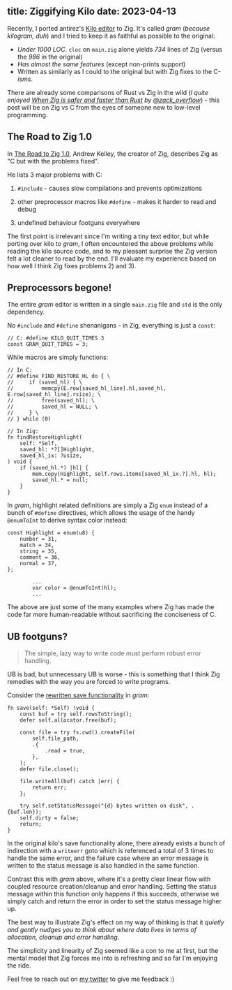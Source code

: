 title: Ziggifying Kilo
date: 2023-04-13
---

Recently, I ported antirez's [Kilo editor](https://github.com/antirez/kilo) to Zig. It's called *gram* (*because kilogram, duh*) and I tried to keep
it as faithful as possible to the original:

- *Under 1000 LOC*. `cloc` on `main.zig` alone yields *734* lines of Zig (versus the *986* in the original)
- *Has almost the same features* (except non-prints support)
- Written as similarly as I could to the original but with Zig fixes to the C-*isms*.

There are already some comparisons of Rust vs Zig in the wild (*I quite enjoyed 
[When Zig is safer and faster than Rust](https://zackoverflow.dev/writing/unsafe-rust-vs-zig) 
by [@zack_overflow](https://twitter.com/zack_overflow)*) - this post will be on Zig vs C from the eyes
of someone new to low-level programming.

## The Road to Zig 1.0

In [The Road to Zig 1.0](https://www.youtube.com/watch?v=Gv2I7qTux7g), Andrew Kelley, the creator of Zig,
describes Zig as "C but with the problems fixed".

He lists 3 major problems with C:

1) `#include` - causes slow compilations and prevents optimizations

2) other preprocessor macros like `#define` - makes it harder to read and debug

3) undefined behaviour footguns everywhere

The first point is irrelevant since I'm writing a tiny text editor, but while porting over kilo to *gram*,
I often encountered the above problems while reading the kilo source code, and to my pleasant surprise
the Zig version felt a lot cleaner to read by the end. I'll evaluate my experience based on how well I think
Zig fixes problems 2) and 3). 

## Preprocessors begone!

The entire *gram* editor is written in a single `main.zig` file and `std` is the only dependency. 

No `#include` and `#define` shenanigans - in Zig, everything is just a `const`:

```zig
// C: #define KILO_QUIT_TIMES 3
const GRAM_QUIT_TIMES = 3;
```

While macros are simply functions: 

```zig
// In C:
// #define FIND_RESTORE_HL do { \
//     if (saved_hl) { \
//         memcpy(E.row[saved_hl_line].hl,saved_hl, E.row[saved_hl_line].rsize); \
//         free(saved_hl); \
//         saved_hl = NULL; \
//     } \
// } while (0)

// In Zig:
fn findRestoreHighlight(
    self: *Self,
    saved_hl: *?[]Highlight,
    saved_hl_ix: ?usize,
) void {
    if (saved_hl.*) |hl| {
        mem.copy(Highlight, self.rows.items[saved_hl_ix.?].hl, hl);
        saved_hl.* = null;
    }
}
```

In *gram*, highlight related definitions are simply a Zig `enum` instead of a bunch of
`#define` directives, which allows the usage of the handy `@enumToInt` to derive syntax color instead:

```zig
const Highlight = enum(u8) {
    number = 31,
    match = 34,
    string = 35,
    comment = 36,
    normal = 37,
};

        ...
        var color = @enumToInt(hl);
        ...
```

The above are just some of the many examples where Zig has made the code far more human-readable without
sacrificing the conciseness of C.

## UB footguns?

> The simple, lazy way to write code must perform robust error handling.

UB is bad, but unnecessary UB is worse - this is something that I think Zig remedies with the way you are forced
to write programs.

Consider the [rewritten save functionality](https://github.com/bingcicle/gram/blob/0b79b81b539bcf349012f2ea1ff862854b707dd7/src/main.zig#L543) in *gram*:

```zig
fn save(self: *Self) !void {
    const buf = try self.rowsToString();
    defer self.allocator.free(buf);

    const file = try fs.cwd().createFile(
        self.file_path,
        .{
            .read = true,
        },
    );
    defer file.close();

    file.writeAll(buf) catch |err| {
        return err;
    };

    try self.setStatusMessage("{d} bytes written on disk", .{buf.len});
    self.dirty = false;
    return;
}
```

In the original kilo's save functionality alone, there already exists a bunch of indirection with
 a `writeerr` goto which is referenced a total of 3 times to handle the same error,
and the failure case where an error message is written to the status message is also handled
in the same function.

Contrast this with *gram* above, where it's a pretty clear linear flow with coupled resource creation/cleanup
and error handling. Setting the status message within this function only happens if this
succeeds, otherwise we simply catch and return the error in order to set the status message higher
up.

The best way to illustrate Zig's effect on my way of thinking is that it 
*quietly and gently nudges you to think about where data lives in terms of allocation, cleanup
and error handling*.

The simplicity and linearity of Zig seemed like a con to me at first, but the mental model 
that Zig forces me into is refreshing and so far I'm enjoying the ride.

Feel free to reach out on [my twitter](https://twitter.com/bingcicle) to give me feedback :)
